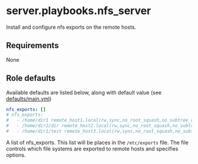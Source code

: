 # server.playbooks.nfs_server
Install and configure nfs exports on the remote hosts.

## Requirements
None

## Role defaults
Available defaults are listed below, along with default value (see [defaults/main.yml](../roles/nfs_server/defaults/main.yml))
```yaml
nfs_exports: []
# nfs_exports:
#   - /home/dir1 remote_host1.local(rw,sync,no_root_squash,no_subtree_check)
#   - /home/dir2/dir remote_host2.local(rw,sync,no_root_squash,no_subtree_check)
#   - /home/dir1/test remote_host3.local(rw,sync,no_root_squash,no_subtree_check)
```
A list of nfs_exports. This list will be places in the `/etc/exports` file. The file controls which file systems are exported to remote hosts and specifies options.
